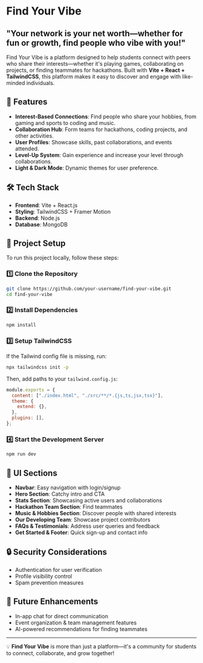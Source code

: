 # Find Your Vibe

## "Your network is your net worth—whether for fun or growth, find people who vibe with you!"

Find Your Vibe is a platform designed to help students connect with peers who share their interests—whether it's playing games, collaborating on projects, or finding teammates for hackathons. Built with **Vite + React + TailwindCSS**, this platform makes it easy to discover and engage with like-minded individuals.

## 🚀 Features
- **Interest-Based Connections**: Find people who share your hobbies, from gaming and sports to coding and music.
- **Collaboration Hub**: Form teams for hackathons, coding projects, and other activities.
- **User Profiles**: Showcase skills, past collaborations, and events attended.
- **Level-Up System**: Gain experience and increase your level through collaborations.
- **Light & Dark Mode**: Dynamic themes for user preference.

## 🛠️ Tech Stack
- **Frontend**: Vite + React.js
- **Styling**: TailwindCSS + Framer Motion
- **Backend**: Node.js
- **Database**: MongoDB

## 📂 Project Setup
To run this project locally, follow these steps:

### **1️⃣ Clone the Repository**
```sh
git clone https://github.com/your-username/find-your-vibe.git
cd find-your-vibe
```

### **2️⃣ Install Dependencies**
```sh
npm install
```

### **3️⃣ Setup TailwindCSS**
If the Tailwind config file is missing, run:
```sh
npx tailwindcss init -p
```
Then, add paths to your `tailwind.config.js`:
```js
module.exports = {
  content: ["./index.html", "./src/**/*.{js,ts,jsx,tsx}"],
  theme: {
    extend: {},
  },
  plugins: [],
};
```

### **4️⃣ Start the Development Server**
```sh
npm run dev
```

## 🎨 UI Sections
- **Navbar**: Easy navigation with login/signup
- **Hero Section**: Catchy intro and CTA
- **Stats Section**: Showcasing active users and collaborations
- **Hackathon Team Section**: Find teammates
- **Music & Hobbies Section**: Discover people with shared interests
- **Our Developing Team**: Showcase project contributors
- **FAQs & Testimonials**: Address user queries and feedback
- **Get Started & Footer**: Quick sign-up and contact info

## 🔒 Security Considerations
- Authentication for user verification 
- Profile visibility control
- Spam prevention measures

## 📌 Future Enhancements
- In-app chat for direct communication
- Event organization & team management features
- AI-powered recommendations for finding teammates

---
💡 **Find Your Vibe** is more than just a platform—it's a community for students to connect, collaborate, and grow together!

